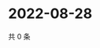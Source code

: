 # 2022-08-28

共 0 条

<!-- BEGIN WEIBO -->
<!-- 最后更新时间 Sun Aug 28 2022 18:01:21 GMT+0800 (China Standard Time) -->

<!-- END WEIBO -->
